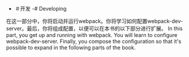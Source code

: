  - ＃开发
-# Developing

在这一部分中，你将启动并运行webpack。你将学习如何配置webpack-dev-server。最后，你将组成配置，以便可以在本书的以下部分进行扩展。
In this part, you get up and running with webpack. You will learn to configure webpack-dev-server. Finally, you compose the configuration so that it's possible to expand in the following parts of the book.

